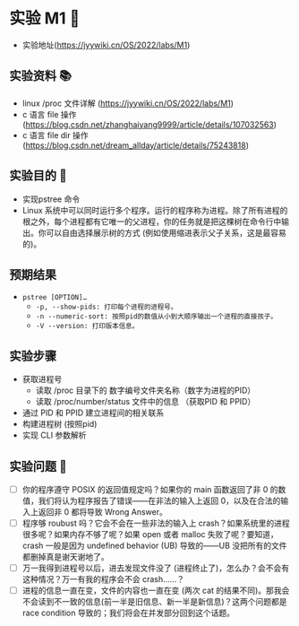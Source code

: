 # 实验 M1 🧪

* 实验地址(https://jyywiki.cn/OS/2022/labs/M1)

## 实验资料 📚
* linux /proc 文件详解 (https://jyywiki.cn/OS/2022/labs/M1)
* c 语言 file 操作 (https://blog.csdn.net/zhanghaiyang9999/article/details/107032563)
* c 语言 file dir 操作 (https://blog.csdn.net/dream_allday/article/details/75243818)
  

 ## 实验目的 🎯
 
 * 实现pstree 命令
 * Linux 系统中可以同时运行多个程序。运行的程序称为进程。除了所有进程的根之外，每个进程都有它唯一的父进程，你的任务就是把这棵树在命令行中输出。你可以自由选择展示树的方式 (例如使用缩进表示父子关系，这是最容易的)。
## 预期结果
* `pstree [OPTION]…`
  * `-p, --show-pids: 打印每个进程的进程号。`
  * `-n --numeric-sort: 按照pid的数值从小到大顺序输出一个进程的直接孩子。`
  * `-V --version: 打印版本信息。`
## 实验步骤

- 获取进程号
  - 读取 /proc 目录下的 数字编号文件夹名称（数字为进程的PID）
  - 读取 /proc/number/status 文件中的信息 （获取PID 和 PPID）
- 通过 PID 和 PPID 建立进程间的相关联系
- 构建进程树 (按照pid)
- 实现 CLI 参数解析

## 实验问题 🤔

* [ ] 你的程序遵守 POSIX 的返回值规定吗？如果你的 main 函数返回了非 0 的数值，我们将认为程序报告了错误——在非法的输入上返回 0，以及在合法的输入上返回非 0 都将导致 Wrong Answer。
* [ ] 程序够 roubust 吗？它会不会在一些非法的输入上 crash？如果系统里的进程很多呢？如果内存不够了呢？如果 open 或者 malloc 失败了呢？要知道，crash 一般是因为 undefined behavior (UB) 导致的——UB 没把所有的文件都删掉真是谢天谢地了。
* [ ] 万一我得到进程号以后，进去发现文件没了 (进程终止了)，怎么办？会不会有这种情况？万一有我的程序会不会 crash……？
* [ ] 进程的信息一直在变，文件的内容也一直在变 (两次 cat 的结果不同)。那我会不会读到不一致的信息(前一半是旧信息、新一半是新信息)？这两个问题都是 race condition 导致的；我们将会在并发部分回到这个话题。